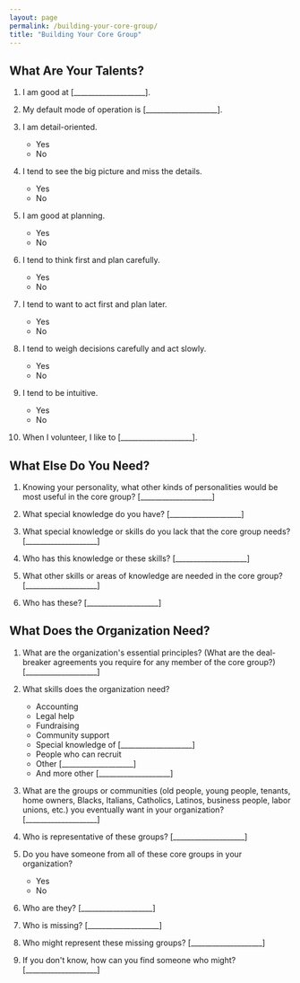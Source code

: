```yaml
---
layout: page
permalink: /building-your-core-group/
title: "Building Your Core Group"
---
```


## What Are Your Talents?

1.  I am good at [____________________].

2.  My default mode of operation is [____________________].

3.  I am detail-oriented.
    *   Yes
    *   No

4.  I tend to see the big picture and miss the details.
    *   Yes
    *   No

5.  I am good at planning.
    *   Yes
    *   No

6.  I tend to think first and plan carefully.
    *   Yes
    *   No

7.  I tend to want to act first and plan later.
    *   Yes
    *   No

8.  I tend to weigh decisions carefully and act slowly.
    *   Yes
    *   No

9.  I tend to be intuitive.
    *   Yes
    *   No

10. When I volunteer, I like to [____________________].

## What Else Do You Need?

1.  Knowing your personality, what other kinds of personalities would be most useful in the core group?
    [____________________]

2.  What special knowledge do you have?
    [____________________]

3.  What special knowledge or skills do you lack that the core group needs?
    [____________________]

4.  Who has this knowledge or these skills?
    [____________________]

5.  What other skills or areas of knowledge are needed in the core group?
    [____________________]

6.  Who has these?
    [____________________]

## What Does the Organization Need?

1.  What are the organization's essential principles?
    (What are the deal-breaker agreements you require for any member of the core group?)
    [____________________]

2.  What skills does the organization need?
    *   Accounting
    *   Legal help
    *   Fundraising
    *   Community support
    *   Special knowledge of [____________________]
    *   People who can recruit
    *   Other [____________________]
    *   And more other [____________________]

3.  What are the groups or communities (old people, young people, tenants, home owners,
    Blacks, Italians, Catholics, Latinos, business people, labor unions, etc.) you
    eventually want in your organization? [____________________]

4.  Who is representative of these groups?
    [____________________]

5.  Do you have someone from all of these core groups in your organization?
    *   Yes
    *   No

6.  Who are they? [____________________]

7.  Who is missing? [____________________]

8.  Who might represent these missing groups? [____________________]

9.  If you don't know, how can you find someone who might?
    [____________________]
